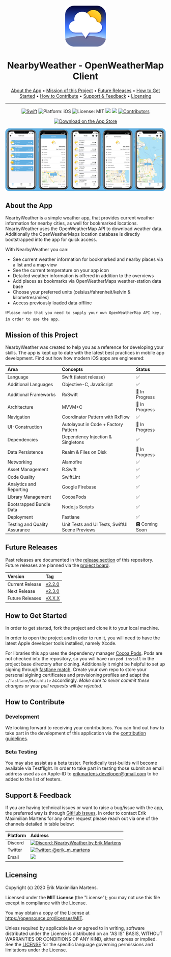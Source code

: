 <p align="center">
<img src="Resources/app_icon.png" alt="NearbyWeather for iOS" height="128" width="128">
</p>

<h1 align="center">NearbyWeather - OpenWeatherMap Client</h1>

<p align="center">
  <a href="#about-the-app">About the App</a> •
  <a href="#mission-of-this-project">Mission of this Project</a> •
  <a href="#future-releases">Future Releases</a> •
  <a href="#how-to-get-started">How to Get Started</a> •
  <a href="#how-to-contribute">How to Contribute</a> •
  <a href="#support--feedback">Support & Feedback</a> •
  <a href="#licensing">Licensing</a>
</p>

---

<p align="center">
<a href="https://developer.apple.com/swift/"><img src="https://img.shields.io/badge/Swift-5-orange.svg?style=flat" alt="Swift"/></a>
<img src="https://img.shields.io/badge/Platform-iOS%2011.0+-lightgrey.svg" alt="Platform: iOS">
<img src="https://img.shields.io/github/license/erikmartens/NearbyWeather.svg?style=flat" alt="License: MIT">
<a href="https://github.com/erikmartens/NearbyWeather/commits/develop" title="Latest Commit"><img src="https://img.shields.io/github/last-commit/erikmartens/NearbyWeather?style=flat"></a>
<a href="https://github.com/erikmartens/NearbyWeather/issues" title="Open Issues"><img src="https://img.shields.io/github/issues/erikmartens/NearbyWeather?style=flat"></a>
<a href="https://github.com/erikmartens/NearbyWeather/graphs/contributors"><img src="https://img.shields.io/github/contributors/erikmartens/NearbyWeather.svg?style=flat" alt="Contributors"></a>
</p>
<p align="center">
<a href="https://itunes.apple.com/app/nearbyweather/id1227313069"><img src="Resources/app_store_badge.svg" alt="Download on the App Store"/></a>
</p>

<p align="center">
<img src="Resources/screenshots.PNG" alt="NearbyWeather Screenshots">
</p>

## About the App

NearbyWeather is a simple weather app, that provides current weather information for nearby cities, as well for bookmarked locations. NearbyWeather uses the OpenWeatherMap API to download weather data. Additionally the OpenWeatherMaps location database is directly bootstrapped into the app for quick access.

With NearbyWeather you can:

- See current weather information for bookmarked and nearby places via a list and a map view
- See the current temperature on your app icon
- Detailed weather information is offered in addition to the overviews
- Add places as bookmarks via OpenWeatherMaps weather-station data base
- Choose your preferred units (celsius/fahrenheit/kelvin & kilometres/miles)
- Access previously loaded data offline

```
❗️Please note that you need to supply your own OpenWeatherMap API key, in order to use the app.
```

## Mission of this Project

NearbyWeather was created to help you as a reference for developing your skills. The app is kept up to date with the latest best practices in mobile app development. Find out how how modern iOS apps are engineered:

| Area | Concepts | Status |
|:--|:--|:--|
| Language | Swift (latest release) | ✅ |
| Additional Languages | Objective-C, JavaScript | ✅ |
| Additional Frameworks | RxSwift | 🔄 In Progress |
| Architecture | MVVM+C | 🔄 In Progress |
| Navigation | Coordinator Pattern with RxFlow | ✅ |
| UI-Construction | Autolayout in Code + Factory Pattern | 🔄 In Progress |
| Dependencies | Dependency Injection & Singletons | ✅ |
| Data Persistence | Realm & Files on Disk | 🔄 In Progress |
| Networking | Alamofire | ✅ |
| Asset Management | R.Swift | ✅ |
| Code Quality | SwiftLint | ✅ |
| Analytics and Reporting | Google Firebase | ✅ |
| Library Management | CocoaPods | ✅ |
| Bootsrapped Bundle Data | Node.js Scripts | ✅ |
| Deployment | Fastlane | ✅ |
| Testing and Quality Assurance | Unit Tests and UI Tests, SwiftUI Scene Previews | 🅾️ Coming Soon |

## Future Releases

Past releases are documented in the [release section](https://github.com/erikmartens/NearbyWeather/releases) of this repository. Future releases are planned via the [project board](https://github.com/erikmartens/NearbyWeather/projects).

| Version | Tag |
|:--|:--|
| Current Release | [v2.2.0](https://github.com/erikmartens/NearbyWeather/releases/tag/v2.2.0)
| Next Release | [v2.3.0](https://github.com/erikmartens/NearbyWeather/projects/5) |
| Future Releases | [vX.X.X](https://github.com/erikmartens/NearbyWeather/projects/1) |

## How to Get Started

In order to get started, fork the project and clone it to your local machine. 

In order to open the project and in oder to run it, you will need to have the latest Apple developer tools installed, namely Xcode. 

For libraries this app uses the dependency manager [Cocoa Pods](https://cocoapods.org). Pods are not checked into the repository, so you will have run `pod install` in the project base directory after cloning. Additionally it might be helpful to set up signing through [fastlane match](https://docs.fastlane.tools/actions/match/). Create your own repo to store your personal sigining certificates and provisioning profiles and adapt the `./fastlane/Matchfile` accordingly. _Make sure to never commit these changes or your pull requests will be rejected._

## How to Contribute

### Development

We looking forward to receiving your contributions. You can find out how to take part in the development of this application via the [contribution guidelines](https://github.com/erikmartens/NearbyWeather/blob/master/CONTRIBUTING.md).

### Beta Testing

You may also assist as a beta tester. Periodically test-builds will become available via Testflight. In order to take part in testing those submit an email address used as an Apple-ID to [erikmartens.developer@gmail.com](mailto:erikmartens.developer@gmail.com) to be added to the list of testers.

## Support & Feedback

If you are having technical issues or want to raise a bug/issue with the app, the preferred way is through [GitHub issues](https://github.com/erikmartens/NearbyWeather/issues). In order to contact Erik Maximilian Martens for any other request please reach out via one of the channels detailed in table below:

| Platform | Address |
|:--|:--|
| Discord | <a href="https://discord.gg/fxPgKzC"><img src="https://img.shields.io/discord/717413902689894411.svg?style=shield" alt="Discord: NearbyWeather by Erik Martens"/></a> |
| Twitter | <a href="https://twitter.com/erik_m_martens"><img src="https://img.shields.io/badge/Twitter-@erik_m_martens-blue.svg" alt="Twitter: @erik_m_martens"/></a> |
| Email | <a href="mailto:erikmartens.developer@gmail.com" title="erikmartens.developer@gmail.com"><img src="https://img.shields.io/badge/email-erikmartens.developer@gmail.com-green?logo=mail.ru&style=flat-square&logoColor=white"></a> |

## Licensing

Copyright (c) 2020 Erik Maximilian Martens.

Licensed under the **MIT License** (the "License"); you may not use this file except in compliance with the License.

You may obtain a copy of the License at https://opensource.org/licenses/MIT.

Unless required by applicable law or agreed to in writing, software distributed under the License is distributed on an "AS IS" BASIS, WITHOUT WARRANTIES OR CONDITIONS OF ANY KIND, either express or implied. See the [LICENSE](./LICENSE) for the specific language governing permissions and limitations under the License.
